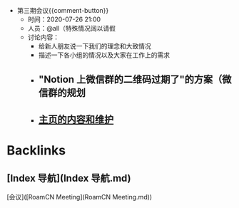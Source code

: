 - 第三期会议{{comment-button}}
    - 时间：2020-07-26 21:00
    - 人员：@all（特殊情况阔以请假
    - 讨论内容：
        - 给新人朋友说一下我们的理念和大致情况
        - 描述一下各小组的情况以及大家在工作上的需求
        - "Notion 上微信群的二维码过期了"的方案（微信群的规划
            - 
        - [主页的内容和维护](((0sMZhTFEp)))
            - 

# Backlinks
## [Index 导航](Index 导航.md)
[会议]([RoamCN Meeting](RoamCN Meeting.md))

